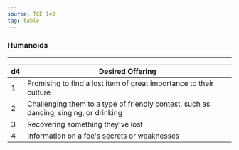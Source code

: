 ```yaml
---
source: TCE 148
tag: table
---
```


### Humanoids
---
|d4|Desired Offering|
|----|------------|
|1|Promising to find a lost item of great importance to their culture|
|2|Challenging them to a type of friendly contest, such as dancing, singing, or drinking|
|3|Recovering something they've lost|
|4|Information on a foe's secrets or weaknesses|
